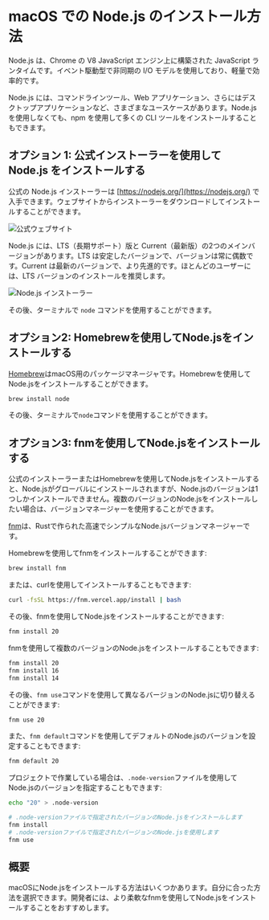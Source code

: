 # macOS での Node.js のインストール方法

<Validator lang="ja" :platform-list="['macOS 14.2.1']" date="2024-01-11" />

Node.js は、Chrome の V8 JavaScript エンジン上に構築された JavaScript ランタイムです。イベント駆動型で非同期の I/O モデルを使用しており、軽量で効率的です。

Node.js には、コマンドラインツール、Web アプリケーション、さらにはデスクトップアプリケーションなど、さまざまなユースケースがあります。Node.js を使用しなくても、npm を使用して多くの CLI ツールをインストールすることもできます。

## オプション 1: 公式インストーラーを使用して Node.js をインストールする

公式の Node.js インストーラーは [https://nodejs.org/](https://nodejs.org/) で入手できます。ウェブサイトからインストーラーをダウンロードしてインストールすることができます。

![公式ウェブサイト](/attachments/mac/install-nodejs/01.official-website.png)

Node.js には、LTS（長期サポート）版と Current（最新版）の2つのメインバージョンがあります。LTS は安定したバージョンで、バージョンは常に偶数です。Current は最新のバージョンで、より先進的です。ほとんどのユーザーには、LTS バージョンのインストールを推奨します。

![Node.js インストーラー](/attachments/mac/install-nodejs/02.nodejs-installer.png)

その後、ターミナルで `node` コマンドを使用することができます。

## オプション2: Homebrewを使用してNode.jsをインストールする

[Homebrew](https://brew.sh/)はmacOS用のパッケージマネージャです。Homebrewを使用してNode.jsをインストールすることができます。

```sh
brew install node
```

その後、ターミナルで`node`コマンドを使用することができます。

## オプション3: fnmを使用してNode.jsをインストールする

公式のインストーラーまたはHomebrewを使用してNode.jsをインストールすると、Node.jsがグローバルにインストールされますが、Node.jsのバージョンは1つしかインストールできません。複数のバージョンのNode.jsをインストールしたい場合は、バージョンマネージャーを使用することができます。

[fnm](https://github.com/Schniz/fnm)は、Rustで作られた高速でシンプルなNode.jsバージョンマネージャーです。

Homebrewを使用してfnmをインストールすることができます:

```sh
brew install fnm
```

または、curlを使用してインストールすることもできます:

```sh
curl -fsSL https://fnm.vercel.app/install | bash
```

その後、fnmを使用してNode.jsをインストールすることができます:

```sh
fnm install 20
```

fnmを使用して複数のバージョンのNode.jsをインストールすることもできます:

```sh
fnm install 20
fnm install 16
fnm install 14
```

その後、`fnm use`コマンドを使用して異なるバージョンのNode.jsに切り替えることができます:

```sh
fnm use 20
```

また、`fnm default`コマンドを使用してデフォルトのNode.jsのバージョンを設定することもできます:

```sh
fnm default 20
```

プロジェクトで作業している場合は、`.node-version`ファイルを使用してNode.jsのバージョンを指定することもできます:

```sh
echo "20" > .node-version

# .node-versionファイルで指定されたバージョンのNode.jsをインストールします
fnm install
# .node-versionファイルで指定されたバージョンのNode.jsを使用します
fnm use
```

## 概要

macOSにNode.jsをインストールする方法はいくつかあります。自分に合った方法を選択できます。開発者には、より柔軟なfnmを使用してNode.jsをインストールすることをおすすめします。